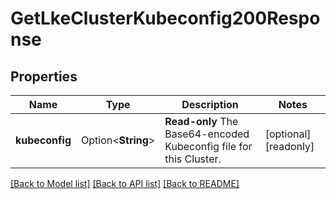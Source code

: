 # GetLkeClusterKubeconfig200Response

## Properties

Name | Type | Description | Notes
------------ | ------------- | ------------- | -------------
**kubeconfig** | Option<**String**> | __Read-only__ The Base64-encoded Kubeconfig file for this Cluster. | [optional][readonly]

[[Back to Model list]](../README.md#documentation-for-models) [[Back to API list]](../README.md#documentation-for-api-endpoints) [[Back to README]](../README.md)


